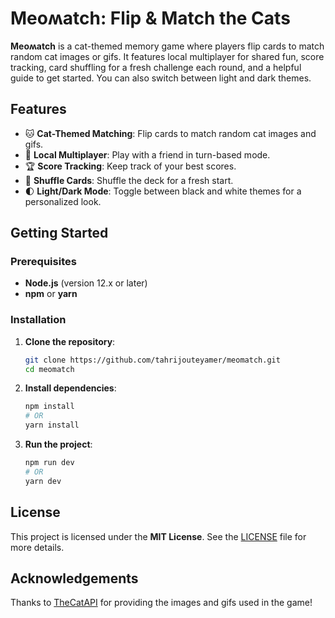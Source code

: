 # Meoʍatch: Flip & Match the Cats

**Meoʍatch** is a cat-themed memory game where players flip cards to match random cat images or gifs. It features local multiplayer for shared fun, score tracking, card shuffling for a fresh challenge each round, and a helpful guide to get started. You can also switch between light and dark themes.

## Features
- 🐱 **Cat-Themed Matching**: Flip cards to match random cat images and gifs.
- 👥 **Local Multiplayer**: Play with a friend in turn-based mode.
- 🏆 **Score Tracking**: Keep track of your best scores.
- 🔄 **Shuffle Cards**: Shuffle the deck for a fresh start.
- 🌓 **Light/Dark Mode**: Toggle between black and white themes for a personalized look.

## Getting Started

### Prerequisites
- **Node.js** (version 12.x or later)
- **npm** or **yarn**

### Installation

1. **Clone the repository**:
    ```bash
    git clone https://github.com/tahrijouteyamer/meomatch.git
    cd meomatch
    ```

2. **Install dependencies**:
    ```bash
    npm install
    # OR
    yarn install
    ```

3. **Run the project**:
    ```bash
    npm run dev
    # OR
    yarn dev
    ```

## License
This project is licensed under the **MIT License**. See the [LICENSE](LICENSE) file for more details.

## Acknowledgements
Thanks to [TheCatAPI](https://thecatapi.com/) for providing the images and gifs used in the game!
